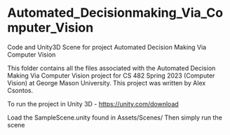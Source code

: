 # Automated_Decisionmaking_Via_Computer_Vision
Code and Unity3D Scene for project Automated Decision Making Via Computer Vision

This folder contains all the files associated with the Automated Decision Making Via Computer Vision project for CS 482 Spring 2023 (Computer Vision) at George Mason University.
This project was written by Alex Csontos.

To run the project in Unity 3D - https://unity.com/download

Load the SampleScene.unity found in Assets/Scenes/
Then simply run the scene
